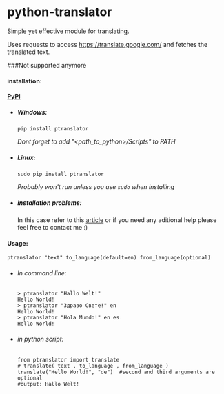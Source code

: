 # python-translator

Simple yet effective module for translating. 


Uses requests to access https://translate.google.com/ and fetches the translated text.

###Not supported anymore

#### installation:

__[PyPI](https://pypi.org/project/ptranslator/)__

* ##### Windows:
    `pip install ptranslator`
    
    _Dont forget to add "<path_to_python>/Scripts" to PATH_
   
* ##### Linux:
    `sudo pip install ptranslator`
    
    _Probably won't run unless you use `sudo` when installing_

* ##### _installation problems:_
    In this case refer to this [article](https://stackoverflow.com/a/36160069/7775953) or if you need any aditional help please feel free to contact me :)

#### Usage:
 `ptranslator "text" to_language(default=en) from_language(optional)`
 
 * ###### _In command line:_
    ```
    > ptranslator "Hallo Welt!"
    Hello World!
    > ptranslator "Здраво Свете!" en
    Hello World!
    > ptranslator "Hola Mundo!" en es
    Hello World!
    ```
 * ###### _in python script:_
    ```
    from ptranslator import translate
    # translate( text , to_language , from_language )
    translate("Hello World!", "de")  #second and third arguments are optional
    #output: Hallo Welt!
    ```
 
